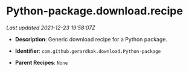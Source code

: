 # Python-package.download.recipe

_Last updated 2021-12-23 19:58:07Z_

- **Description**: Generic download recipe for a Python package.

- **Identifier**: `com.github.gerardkok.download.Python-package`

- **Parent Recipes**: `None`